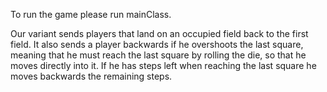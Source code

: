 To run the game please run mainClass.

Our variant sends players that land on an occupied field back to the first field. 
It also sends a player backwards if he overshoots the last square, meaning that he must reach the last square by rolling the die,
so that he moves directly into it. If he has steps left when reaching the last square he moves backwards the remaining steps.

